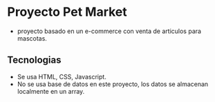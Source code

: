# Proyecto Pet Market

- proyecto basado en un e-commerce con venta de articulos para mascotas.

## Tecnologias

- Se usa HTML, CSS, Javascript.
- No se usa base de datos en este proyecto, los datos se almacenan localmente en un array.